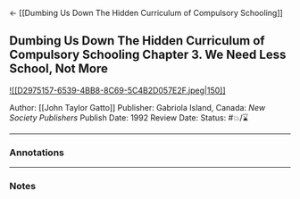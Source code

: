 <- [[Dumbing Us Down The Hidden Curriculum of Compulsory Schooling]]

## Dumbing Us Down The Hidden Curriculum of Compulsory Schooling Chapter 3. We Need Less School, Not More

[ ![[D2975157-6539-4BB8-8C69-5C4B2D057E2F.jpeg|150]] ](https://www.amazon.com/Dumbing-Down-Curriculum-Compulsory-Schooling/dp/0865718547)

Author: [[John Taylor Gatto]]
Publisher: Gabriola Island, Canada: _New Society Publishers_
Publish Date: 1992
Review Date:
Status: #💥/⌛️ 

___

### Annotations

___

### Notes

